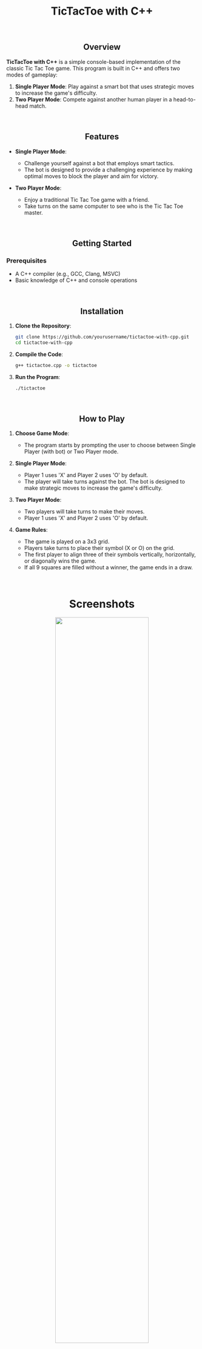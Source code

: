 <h1 align="center">TicTacToe with C++</h1>

<br>

<h2 align="center">Overview</h2>

**TicTacToe with C++** is a simple console-based implementation of the classic Tic Tac Toe game. This program is built in C++ and offers two modes of gameplay:

1. **Single Player Mode**: Play against a smart bot that uses strategic moves to increase the game's difficulty.
2. **Two Player Mode**: Compete against another human player in a head-to-head match.


<br>



<h2 align="center">Features</h2>

- **Single Player Mode**: 
  - Challenge yourself against a bot that employs smart tactics.
  - The bot is designed to provide a challenging experience by making optimal moves to block the player and aim for victory.
  
- **Two Player Mode**: 
  - Enjoy a traditional Tic Tac Toe game with a friend.
  - Take turns on the same computer to see who is the Tic Tac Toe master.


<br>


<h2 align="center">Getting Started</h1>

### Prerequisites

- A C++ compiler (e.g., GCC, Clang, MSVC)
- Basic knowledge of C++ and console operations


<br>


<h2 align="center">Installation</h2>

1. **Clone the Repository**:
   ```bash
   git clone https://github.com/yourusername/tictactoe-with-cpp.git
   cd tictactoe-with-cpp
   ```

2. **Compile the Code**:
   ```bash
   g++ tictactoe.cpp -o tictactoe
   ```

3. **Run the Program**:
   ```bash
   ./tictactoe
   ```


<br>


<h2 align="center">How to Play</h2>

1. **Choose Game Mode**: 
   - The program starts by prompting the user to choose between Single Player (with bot) or Two Player mode.

2. **Single Player Mode**:
   - Player 1 uses 'X' and Player 2 uses 'O' by default.
   - The player will take turns against the bot. The bot is designed to make strategic moves to increase the game's difficulty.
   
3. **Two Player Mode**:
   - Two players will take turns to make their moves.
   - Player 1 uses 'X' and Player 2 uses 'O' by default.

4. **Game Rules**:
   - The game is played on a 3x3 grid.
   - Players take turns to place their symbol (X or O) on the grid.
   - The first player to align three of their symbols vertically, horizontally, or diagonally wins the game.
   - If all 9 squares are filled without a winner, the game ends in a draw.


<br>


<h1 align="center">Screenshots</h1>

<p align="center">
  <img src="https://github.com/user-attachments/assets/3a8bf049-20a2-4f00-b2ed-c74e70cd7716" width="70%" height="70%">
  <img src="https://github.com/user-attachments/assets/afdb9fd9-f466-4253-9eec-7bcd422913d0" width="40%" height="40%">
</p>


<br>


<h2 align="center">Contributing</h2>

Contributions are welcome! If you have any ideas for improvements or new features, feel free to open an issue or submit a pull request.


<br>


<h2 align="center">Acknowledgments</h1>

- Inspired by the classic Tic Tac Toe game.
- This is a personal learning project for me.
